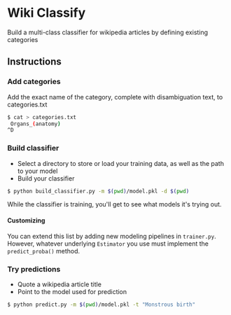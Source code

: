 # Wiki Classify

Build a multi-class classifier for wikipedia articles by defining existing categories 

## Instructions

### Add categories
Add the exact name of the category, complete with disambiguation text, to categories.txt

```bash
$ cat > categories.txt
 Organs_(anatomy)
^D
```

### Build classifier

* Select a directory to store or load your training data, as well as the path to your model
* Build your classifier

```bash
$ python build_classifier.py -m $(pwd)/model.pkl -d $(pwd)
```

While the classifier is training, you'll get to see what models it's trying out.

#### Customizing

You can extend this list by adding new modeling pipelines in `trainer.py`.
However, whatever underlying `Estimator` you use must implement the `predict_proba()` method.

### Try predictions

* Quote a wikipedia article title
* Point to the model used for prediction

```bash
$ python predict.py -m $(pwd)/model.pkl -t "Monstrous birth"
```
